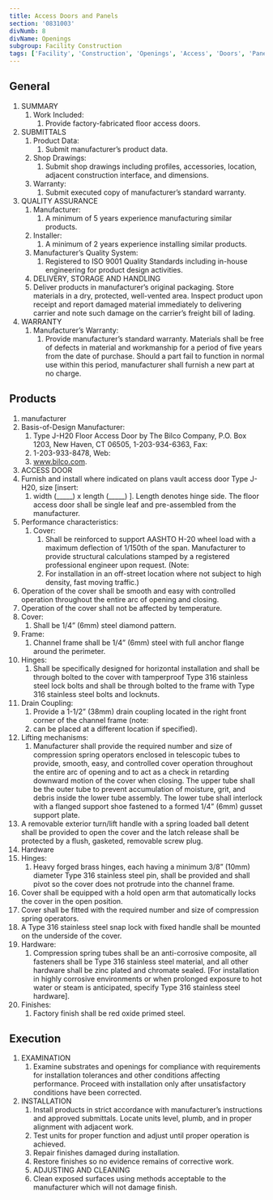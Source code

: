 ```yaml
---
title: Access Doors and Panels
section: '0831003'
divNumb: 8
divName: Openings
subgroup: Facility Construction
tags: ['Facility', 'Construction', 'Openings', 'Access', 'Doors', 'Panels']
---
```


## General

1. SUMMARY
   1. Work Included:
      1. Provide factory-fabricated floor access doors.
1. SUBMITTALS
   1. Product Data:
      1. Submit manufacturer’s product data.
   1. Shop Drawings:
      1. Submit shop drawings including profiles, accessories, location, adjacent construction interface, and dimensions.
   1. Warranty:
      1. Submit executed copy of manufacturer’s standard warranty.
1. QUALITY ASSURANCE
   1. Manufacturer:
      1. A minimum of 5 years experience manufacturing similar products.
   1. Installer:
      1. A minimum of 2 years experience installing similar products.
   1. Manufacturer’s Quality System:
      1. Registered to ISO 9001 Quality Standards including in-house engineering for product design activities.
   1. DELIVERY, STORAGE AND HANDLING
   1. Deliver products in manufacturer’s original packaging. Store materials in a dry, protected, well-vented area. Inspect product upon receipt and report damaged material immediately to delivering carrier and note such damage on the carrier’s freight bill of lading.
1. WARRANTY
   1. Manufacturer’s Warranty:
      1. Provide manufacturer’s standard warranty. Materials shall be free of defects in material and workmanship for a period of five years from the date of purchase. Should a part fail to function in normal use within this period, manufacturer shall furnish a new part at no charge.

## Products

1.  manufacturer
1.  Basis-of-Design Manufacturer:
    1. Type J-H20 Floor Access Door by The Bilco Company, P.O. Box 1203, New Haven, CT 06505, 1-203-934-6363, Fax:
    1. 1-203-933-8478, Web:
    1. www.bilco.com.
1.  ACCESS DOOR
1.  Furnish and install where indicated on plans vault access door Type J-H20, size [insert:
    1. width (\_\_\_\_\_) x length (\_\_\_\_\_) ]. Length denotes hinge side. The floor access door shall be single leaf and pre-assembled from the manufacturer.
1.  Performance characteristics:
    1. Cover:
       1. Shall be reinforced to support AASHTO H-20 wheel load with a maximum deflection of 1/150th of the span. Manufacturer to provide structural calculations stamped by a registered professional engineer upon request. (Note:
       1. For installation in an off-street location where not subject to high density, fast moving traffic.)
1.  Operation of the cover shall be smooth and easy with controlled operation throughout the entire arc of opening and closing.
1.  Operation of the cover shall not be affected by temperature.
1.  Cover:
    1. Shall be 1/4” (6mm) steel diamond pattern.
1.  Frame:
    1. Channel frame shall be 1/4” (6mm) steel with full anchor flange around the perimeter.
1.  Hinges:
    1. Shall be specifically designed for horizontal installation and shall be through bolted to the cover with tamperproof Type 316 stainless steel lock bolts and shall be through bolted to the frame with Type 316 stainless steel bolts and locknuts.
1.  Drain Coupling:
    1. Provide a 1-1/2” (38mm) drain coupling located in the right front corner of the channel frame (note:
    1. can be placed at a different location if specified).
1.  Lifting mechanisms:
    1. Manufacturer shall provide the required number and size of compression spring operators enclosed in telescopic tubes to provide, smooth, easy, and controlled cover operation throughout the entire arc of opening and to act as a check in retarding downward motion of the cover when closing. The upper tube shall be the outer tube to prevent accumulation of moisture, grit, and debris inside the lower tube assembly. The lower tube shall interlock with a flanged support shoe fastened to a formed 1/4” (6mm) gusset support plate.
1.  A removable exterior turn/lift handle with a spring loaded ball detent shall be provided to open the cover and the latch release shall be protected by a flush, gasketed, removable screw plug.
1.  Hardware
1.  Hinges:
    1. Heavy forged brass hinges, each having a minimum 3/8” (10mm) diameter Type 316 stainless steel pin, shall be provided and shall pivot so the cover does not protrude into the channel frame.
1.  Cover shall be equipped with a hold open arm that automatically locks the cover in the open position.
1.  Cover shall be fitted with the required number and size of compression spring operators.
1.  A Type 316 stainless steel snap lock with fixed handle shall be mounted on the underside of the cover.
1.  Hardware:
    1. Compression spring tubes shall be an anti-corrosive composite, all fasteners shall be Type 316 stainless steel material, and all other hardware shall be zinc plated and chromate sealed. [For installation in highly corrosive environments or when prolonged exposure to hot water or steam is anticipated, specify Type 316 stainless steel hardware].
1.  Finishes:
    1. Factory finish shall be red oxide primed steel.

## Execution

1. EXAMINATION
   1. Examine substrates and openings for compliance with requirements for installation tolerances and other conditions affecting performance. Proceed with installation only after unsatisfactory conditions have been corrected.
1. INSTALLATION
   1. Install products in strict accordance with manufacturer’s instructions and approved submittals. Locate units level, plumb, and in proper alignment with adjacent work.
   1. Test units for proper function and adjust until proper operation is achieved.
   1. Repair finishes damaged during installation.
   1. Restore finishes so no evidence remains of corrective work.
   1. ADJUSTING AND CLEANING
   1. Clean exposed surfaces using methods acceptable to the manufacturer which will not damage finish.

